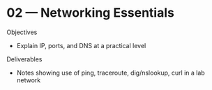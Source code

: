 # 02 — Networking Essentials

Objectives
- Explain IP, ports, and DNS at a practical level

Deliverables
- Notes showing use of ping, traceroute, dig/nslookup, curl in a lab network
